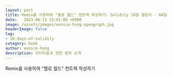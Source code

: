 ```yaml
---
layout: post
title: Remix를 사용하여 "헬로 월드" 컨트랙 작성하기: Solidity 10일 챌린지 - 04일차
date:   2023-06-13 23:01:00 +0900
image: /assets/images/eunice-hong-opengraph.jpg
headerImage: false
tag:
- 10-days-of-solidity
category: book
author: eunice-hong
description: 이더리움과 관련 용어 소개
---
```



Remix를 사용하여 "헬로 월드" 컨트랙 작성하기

